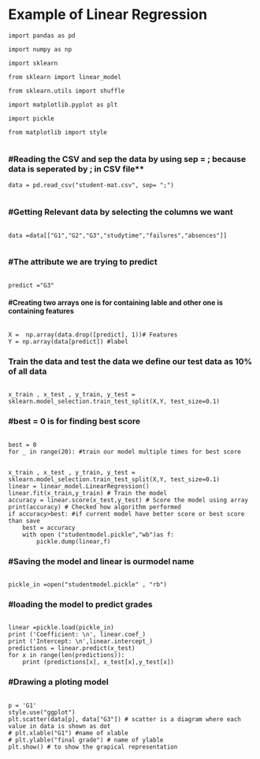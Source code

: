 # Example of Linear Regression

<code>import pandas as pd</br></code>

<code>import numpy as np</br></code>

<code>import sklearn</br></code>

<code>from sklearn import linear_model</br></code>

<code>from sklearn.utils import shuffle</br></code>

<code>import matplotlib.pyplot as plt</br></code>

<code>import pickle</br></code>

<code>from matplotlib import style</br> </code>


### #Reading the CSV and sep the data by using sep = ; because data is seperated by ; in CSV file** </br>

<code>data = pd.read_csv("student-mat.csv", sep= ";")</br> </code>

### #Getting Relevant data by selecting the columns we want</br>

<code>
data =data[["G1","G2","G3","studytime","failures","absences"]] </br> </code>

### #The attribute we are trying to predict</br>

<code>
predict ="G3"
</code>

#### #Creating two arrays one is for containing lable and other one is containing features </br>

<code>
X =  np.array(data.drop([predict], 1))# Features
Y = np.array(data[predict]) #label
</code>

### Train the data and test the data we define our test data as 10% of all data

<code>
x_train , x_test , y_train, y_test = sklearn.model_selection.train_test_split(X,Y, test_size=0.1)
</code>

### #best = 0 is for finding best score

<code>
best = 0
for _ in range(20): #train our model multiple times for best score

</code>

    x_train , x_test , y_train, y_test = sklearn.model_selection.train_test_split(X,Y, test_size=0.1)
    linear = linear_model.LinearRegression()
    linear.fit(x_train,y_train) # Train the model  
    accuracy = linear.score(x_test,y_test) # Score the model using array
    print(accuracy) # Checked how algorithm performed
    if accuracy>best: #if current model have better score or best score than save
        best = accuracy
        with open ("studentmodel.pickle","wb")as f:
            pickle.dump(linear,f)
              
### #Saving the model and linear is ourmodel name

<code>
pickle_in =open("studentmodel.pickle" , "rb")
</code>

### #loading the model to predict grades

<code>
linear =pickle.load(pickle_in)
print ('Coefficient: \n', linear.coef_)
print ('Intercept: \n',linear.intercept_)
predictions = linear.predict(x_test)
for x in range(len(predictions)):
    print (predictions[x], x_test[x],y_test[x])
</code>

### #Drawing a ploting model

<code>
p = 'G1'
style.use("ggplot")
plt.scatter(data[p], data["G3"]) # scatter is a diagram where each value in data is shown as dot
# plt.xlable("G1") #name of xlable
# plt.ylable("final grade") # name of ylable
plt.show() # to show the grapical representation
</code>